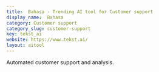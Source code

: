 ```yaml
---
title:  Bahasa - Trending AI tool for Customer support
display_name:  Bahasa
category: Customer support
category_slug: customer-support
key: tekst_ai
website: https://www.tekst.ai/
layout: aitool
---
```


Automated customer support and analysis.
